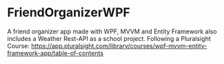 # FriendOrganizerWPF
A friend organizer app made with WPF, MVVM and Entity Framework also includes a Weather Rest-API as a school project.
Following a Pluralsight Course: https://app.pluralsight.com/library/courses/wpf-mvvm-entity-framework-app/table-of-contents 
